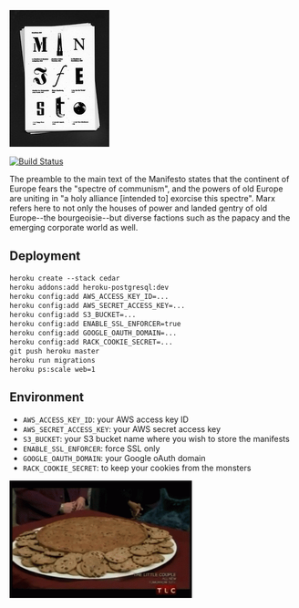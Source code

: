 ![Manifesto](https://github.com/dylanegan/manifesto/raw/master/public/images/manifesto.jpg)

[![Build Status](https://secure.travis-ci.org/dylanegan/manifesto.png?branch=master)](http://travis-ci.org/dylanegan/manifesto)

The preamble to the main text of the Manifesto states that the continent of Europe fears the "spectre of communism", and the powers of old Europe are uniting in "a holy alliance [intended to] exorcise this spectre". Marx refers here to not only the houses of power and landed gentry of old Europe--the bourgeoisie--but diverse factions such as the papacy and the emerging corporate world as well.

## Deployment

```
heroku create --stack cedar
heroku addons:add heroku-postgresql:dev
heroku config:add AWS_ACCESS_KEY_ID=...
heroku config:add AWS_SECRET_ACCESS_KEY=...
heroku config:add S3_BUCKET=...
heroku config:add ENABLE_SSL_ENFORCER=true
heroku config:add GOOGLE_OAUTH_DOMAIN=...
heroku config:add RACK_COOKIE_SECRET=...
git push heroku master
heroku run migrations
heroku ps:scale web=1
```

## Environment

* `AWS_ACCESS_KEY_ID`: your AWS access key ID
* `AWS_SECRET_ACCESS_KEY`: your AWS secret access key
* `S3_BUCKET`: your S3 bucket name where you wish to store the manifests
* `ENABLE_SSL_ENFORCER`: force SSL only
* `GOOGLE_OAUTH_DOMAIN`: your Google oAuth domain
* `RACK_COOKIE_SECRET`: to keep your cookies from the monsters

![](https://github.com/dylanegan/manifesto/raw/grape/public/images/cookie-monster.gif)
